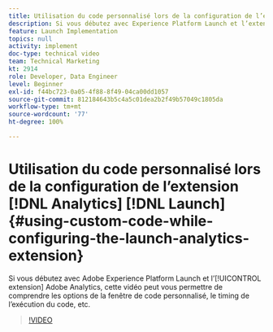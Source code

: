 ```yaml
---
title: Utilisation du code personnalisé lors de la configuration de l’extension Analytics Launch
description: Si vous débutez avec Experience Platform Launch et l’extension Adobe Analytics, cette vidéo peut vous permettre de comprendre les options de la fenêtre de code personnalisé, le timing de l’exécution du code, etc.
feature: Launch Implementation
topics: null
activity: implement
doc-type: technical video
team: Technical Marketing
kt: 2914
role: Developer, Data Engineer
level: Beginner
exl-id: f44bc723-0a05-4f88-8f49-04ca00dd1057
source-git-commit: 812184643b5c4a5c01dea2b2f49b57049c1805da
workflow-type: tm+mt
source-wordcount: '77'
ht-degree: 100%

---
```


# Utilisation du code personnalisé lors de la configuration de l’extension [!DNL Analytics] [!DNL Launch] {#using-custom-code-while-configuring-the-launch-analytics-extension}

Si vous débutez avec Adobe Experience Platform Launch et l’[!UICONTROL extension] Adobe Analytics, cette vidéo peut vous permettre de comprendre les options de la fenêtre de code personnalisé, le timing de l’exécution du code, etc.

>[!VIDEO](https://video.tv.adobe.com/v/27272/?quality=12&learn=on)
